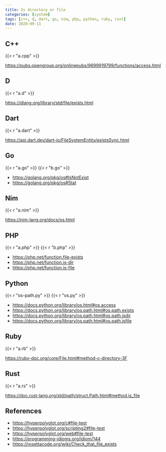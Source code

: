 ```yaml
---
title: Is directory or file
categories: [system]
tags: [c++, d, dart, go, nim, php, python, ruby, rust]
date: 2020-09-11
---
```


## C++

{{< r "a.cpp" >}}

<https://pubs.opengroup.org/onlinepubs/9699919799/functions/access.html>

## D

{{< r "a.d" >}}

<https://dlang.org/library/std/file/exists.html>

## Dart

{{< r "a.dart" >}}

<https://api.dart.dev/dart-io/FileSystemEntity/existsSync.html>

## Go

{{< r "a.go" >}}
{{< r "b.go" >}}

- <https://golang.org/pkg/os#IsNotExist>
- <https://golang.org/pkg/os#Stat>

## Nim

{{< r "a.nim" >}}

<https://nim-lang.org/docs/os.html>

## PHP

{{< r "a.php" >}}
{{< r "b.php" >}}

- <https://php.net/function.file-exists>
- <https://php.net/function.is-dir>
- <https://php.net/function.is-file>

## Python

{{< r "os-path.py" >}}
{{< r "os.py" >}}

- <https://docs.python.org/library/os.html#os.access>
- <https://docs.python.org/library/os.path.html#os.path.exists>
- <https://docs.python.org/library/os.path.html#os.path.isdir>
- <https://docs.python.org/library/os.path.html#os.path.isfile>

## Ruby

{{< r "a.rb" >}}

<https://ruby-doc.org/core/File.html#method-c-directory-3F>

## Rust

{{< r "a.rs" >}}

<https://doc.rust-lang.org/std/path/struct.Path.html#method.is_file>

## References

- <https://hyperpolyglot.org/c#file-test>
- <https://hyperpolyglot.org/scripting2#file-test>
- <https://hyperpolyglot.org/web#file-test>
- <https://programming-idioms.org/idiom/144>
- <https://rosettacode.org/wiki/Check_that_file_exists>
